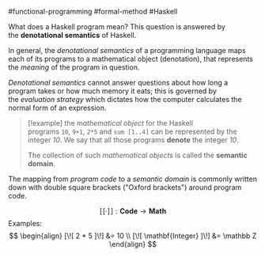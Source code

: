 #functional-programming  #formal-method #Haskell 

What does a Haskell program mean? This question is answered by the **denotational semantics** of Haskell. 

In general, the _denotational semantics_ of a programming language maps each of its programs to a mathematical object (denotation), that represents the _meaning_ of the program in question.

_Denotational semantics_ cannot answer questions about how long a program takes or how much memory it eats; this is governed by the _evaluation strategy_ which dictates how the computer calculates the normal form of an expression. 

>[!example]
>the _mathematical object_ for the Haskell programs `10`, `9+1`, `2*5` and `sum [1..4]` can be represented by the integer _10_. We say that all those programs **denote** the integer _10_.
>
> The collection of such _mathematical objects_ is called the **semantic domain**.

The mapping from _program code_ to a _semantic domain_ is commonly written down with double square brackets ("Oxford brackets") around program code.

$$
  [\![ \cdot ]\!] : \mathbf{Code} \to \mathbf{Math}
$$
Examples: 
$$ 
 \begin{align}
   [\![ 2 * 5 ]\!] &= 10 \\
   [\![ \mathbf{Integer} ]\!] &= \mathbb Z 
 \end{align}
$$




